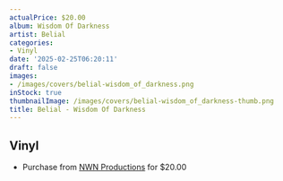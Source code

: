 ```yaml
---
actualPrice: $20.00
album: Wisdom Of Darkness
artist: Belial
categories:
- Vinyl
date: '2025-02-25T06:20:11'
draft: false
images:
- /images/covers/belial-wisdom_of_darkness.png
inStock: true
thumbnailImage: /images/covers/belial-wisdom_of_darkness-thumb.png
title: Belial - Wisdom Of Darkness
---
```


## Vinyl
* Purchase from [NWN Productions](http://shop.nwnprod.com/index.php?route=product/product&path=75&product_id=59792&sort=pd.name&order=ASC) for $20.00
